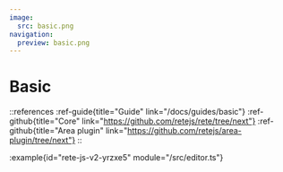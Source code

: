 ```yaml
---
image:
  src: basic.png
navigation:
  preview: basic.png
---
```


# Basic

::references
:ref-guide{title="Guide" link="/docs/guides/basic"}
:ref-github{title="Core" link="https://github.com/retejs/rete/tree/next"}
:ref-github{title="Area plugin" link="https://github.com/retejs/area-plugin/tree/next"}
::

:example{id="rete-js-v2-yrzxe5" module="/src/editor.ts"}
